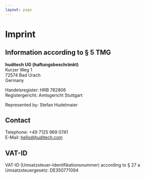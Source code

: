 ```yaml
---
layout: page
---
```


# Imprint

## Information according to § 5 TMG

**huditech UG (haftungsbeschränkt)**\
Kurzer Weg 1\
72574 Bad Urach\
Germany

Handelsregister: HRB 782806\
Registergericht: Amtsgericht Stuttgart

Represented by: Stefan Hudelmaier

## Contact

Telephone: +49 7125 969 0741\
E-Mail: hello@huditech.com

## VAT-ID

VAT-ID (Umsatzsteuer-Identifikationsnummer) according to § 27 a Umsatzsteuergesetz: DE350771094
